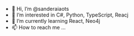 - 👋 Hi, I’m @sanderaiaots
- 👀 I’m interested in C#, Python, TypeScript, Reacj
- 🌱 I’m currently learning React, Neo4j
- 📫 How to reach me ...

<!---
sanderaiaots/sanderaiaots is a ✨ special ✨ repository because its `README.md` (this file) appears on your GitHub profile.
You can click the Preview link to take a look at your changes.
--->
